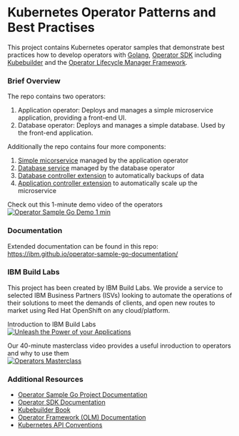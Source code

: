 # Kubernetes Operator Patterns and Best Practises

This project contains Kubernetes operator samples that demonstrate best practices how to develop operators with [Golang](https://go.dev/), [Operator SDK](https://sdk.operatorframework.io/) including [Kubebuilder](https://github.com/kubernetes-sigs/kubebuilder) and the [Operator Lifecycle Manager Framework](https://operatorframework.io/).

### Brief Overview

The repo contains two operators:
1) Application operator: Deploys and manages a simple microservice application, providing a front-end UI.
2) Database operator: Deploys and manages a simple database. Used by the front-end application.

Additionally the repo contains four more components:
1) [Simple micorservice](simple-microservice/README.md) managed by the application operator
2) [Database service](database-service/README.md) managed by the database operator
3) [Database controller extension](operator-database-backup/README.md) to automatically backups of data
4) [Application controller extension](operator-application-scaler/README.md) to automatically scale up the microservice

Check out this 1-minute demo video of the operators<br>
[![Operator Sample Go Demo 1 min](https://img.youtube.com/vi/iblGZ8mmbGo/0.jpg)](https://www.youtube.com/watch?v=iblGZ8mmbGo "Click play on YouTube")


### Documentation

Extended documentation can be found in this repo:
https://ibm.github.io/operator-sample-go-documentation/


### IBM Build Labs

This project has been created by IBM Build Labs.  We provide a service to selected IBM Business Partners (ISVs) looking to automate the operations of their solutions to meet the demands of clients, and open new routes to market using Red Hat OpenShift on any cloud/platform.

Introduction to IBM Build Labs<br>
[![Unleash the Power of your Applications](https://img.youtube.com/vi/WDBn-kgkct4/0.jpg)](https://www.youtube.com/watch?v=WDBn-kgkct4 "Click play on youtube")

Our 40-minute masterclass video provides a useful inroduction to operators and why to use them<br>
[![Operators Masterclass](https://img.youtube.com/vi/D6njEyXPieg/0.jpg)](https://www.youtube.com/watch?v=D6njEyXPieg "Click play on youtube")


### Additional Resources

* [Operator Sample Go Project Documentation](https://ibm.github.io/operator-sample-go-documentation/)
* [Operator SDK Documentation](https://sdk.operatorframework.io/docs/overview/)
* [Kubebuilder Book](https://book.kubebuilder.io/)
* [Operator Framework (OLM) Documentation](https://olm.operatorframework.io/docs/)
* [Kubernetes API Conventions](https://github.com/kubernetes/community/blob/master/contributors/devel/sig-architecture/api-conventions.md)
